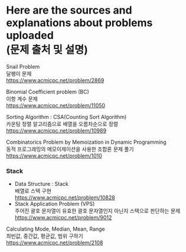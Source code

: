 # Here are the sources and explanations about problems uploaded <br> (문제 출처 및 설명)

Snail Problem <br> 달팽이 문제 <br> https://www.acmicpc.net/problem/2869 

Binomial Coefficient problem (BC) <br> 이항 계수 문제 <br> https://www.acmicpc.net/problem/11050

Sorting Algorithm : CSA(Counting Sort Algorithm) <br> 카운팅 정렬 알고리즘으로 배열을 오름차순으로 정렬 <br> https://www.acmicpc.net/problem/10989

Combinatorics Problem by Memoization in Dynamic Programming <br> 동적 프로그래밍의 메모이제이션을 사용한 조합론 문제 풀기 <br> https://www.acmicpc.net/problem/1010

### Stack
- Data Structure : Stack <br> 배열로 스택 구현 <br> https://www.acmicpc.net/problem/10828
- Stack Application Problem (VPS) <br> 주어진 괄호 문자열이 유효한 괄호 문자열인지 아닌지 스택으로 판단하는 문제 <br> https://www.acmicpc.net/problem/9012

Calculating Mode, Median, Mean, Range <br> 최빈값, 중간값, 평균값, 범위 구하기 <br> https://www.acmicpc.net/problem/2108
